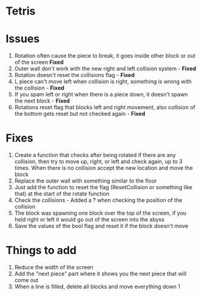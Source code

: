 # Tetris

# Issues
1. Rotation often cause the piece to break, it goes inside other block or out of the screen **Fixed**
2. Outer wall don't work with the new right and left collision system - **Fixed**
3. Rotation doesn't reset the collisions flag - **Fixed**
4. L piece can't move left when collision is right, something is wrong with the collision - **Fixed**
5. If you spam left or right when there is a piece down, it doesn't spawn the next block - **Fixed**
6. Rotations reset flag that blocks left and right movement, also collision of the bottom gets reset but not checked again - **Fixed**

# Fixes
1. Create a function that checks after being rotated if there are any collision, then try to move up, right, or left and check again, up to 3 times. When there is no collision accept the new location and move the block
2. Replace the outer wall with something similar to the floor
3. Just add the function to reset the flag (ResetCollision or something like that) at the start of the rotate function
4. Check the collisions - Added a ? when checking the position of the collision
5. The block was spawning one block over the top of the screen, if you held right or left it would go out of the screen into the abyss
6. Save the values of the bool flag and reset it if the block doesn't move

# Things to add
1. Reduce the width of the screen
2. Add the "next piece" part where it shows you the next piece that will come out
3. When a line is filled, delete all blocks and move everything down 1
